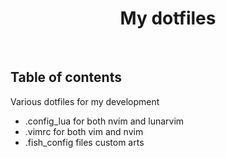 <h1 align="center"> My dotfiles </h1> <br>

## Table of contents

Various dotfiles for my development

* .config_lua for both nvim and lunarvim 
* .vimrc for both vim and nvim
* .fish_config files custom arts

